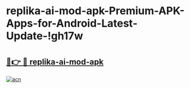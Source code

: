 # replika-ai-mod-apk-Premium-APK-Apps-for-Android-Latest-Update-!gh17w

# <h2><a href="https://4q5bq5.esa.edu.pl?title=replika-ai-mod-apk&ref=gh17w">🔗👉 🔴 replika-ai-mod-apk</a></h2>

[![acn](https://github.com/user-attachments/assets/0f9c940e-d8b0-45ae-aac7-cd30a18b3e1c)](https://4q5bq5.esa.edu.pl?title=replika-ai-mod-apk&ref=gh17w)

